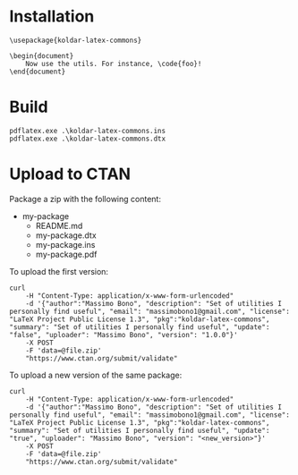 Installation
============

```
\usepackage{koldar-latex-commons}

\begin{document}
    Now use the utils. For instance, \code{foo}!
\end{document}
```

Build
=====

```
pdflatex.exe .\koldar-latex-commons.ins
pdflatex.exe .\koldar-latex-commons.dtx
```

Upload to CTAN
==============

Package a zip with the following content:

 - my-package
    - README.md
    - my-package.dtx
    - my-package.ins
    - my-package.pdf


To upload the first version:

```
curl 
    -H "Content-Type: application/x-www-form-urlencoded"
    -d '{"author":"Massimo Bono", "description": "Set of utilities I personally find useful", "email": "massimobono1@gmail.com", "license": "LaTeX Project Public License 1.3", "pkg":"koldar-latex-commons", "summary": "Set of utilities I personally find useful", "update": "false", "uploader": "Massimo Bono", "version": "1.0.0"}'
    -X POST
    -F 'data=@file.zip'
    "https://www.ctan.org/submit/validate"
```

To upload a new version of the same package:

```
curl 
    -H "Content-Type: application/x-www-form-urlencoded"
    -d '{"author":"Massimo Bono", "description": "Set of utilities I personally find useful", "email": "massimobono1@gmail.com", "license": "LaTeX Project Public License 1.3", "pkg":"koldar-latex-commons", "summary": "Set of utilities I personally find useful", "update": "true", "uploader": "Massimo Bono", "version": "<new_version>"}'
    -X POST
    -F 'data=@file.zip'
    "https://www.ctan.org/submit/validate"
```


